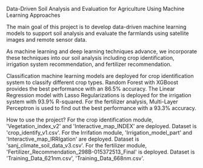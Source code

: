 Data-Driven Soil Analysis and Evaluation for Agriculture Using Machine Learning Approaches

The main goal of this project is to develop data-driven machine learning models to support soil analysis and evaluate the farmlands using satellite images and remote sensor data.

As machine learning and deep learning techniques advance, we incorporate these techniques into our soil analysis including crop identification, irrigation system recommendation, and fertilizer recommendation.

Classification machine learning models are deployed for crop identification system to classify different crop types. Random Forest with XGBoost provides the best performance with an 86.5% accuracy. The Linear Regression model with Lasso Regularizations is deployed for the irrigation system with 93.9% R-squared. For the fertilizer analysis, Multi-Layer Perceptron is used to find out the best performance with a 93.3% accuracy.

How to use the project?
For the crop identification module, 'Vegetation_index_v2' and 'Interactive_map_INDEX' are deployed. Dataset is 'crop_identify_v1.csv'.
For the Irrifation module, 'Irrigation_model_part' and 'Interactive_map_IRRIgation' are deployed. Dataset is 'sanj_climate_soil_data_v3.csv'.
For the fertilizer module, 'Fertilizer_Recommendation_298B-015372513_Final' is deployed. Dataset is 'Training_Data_621nm.csv', 'Training_Data_668nm.csv'.
